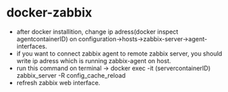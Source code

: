 # docker-zabbix

- after docker installition, change ip adress(docker inspect agentcontainerID) on configuration->hosts->zabbix-server->agent-interfaces. 
- if you want to connect zabbix agent to remote zabbix server, you should write ip adress which is running zabbix-agent on host. 
- run this command on terminal -> docker exec -it (servercontainerID) zabbix_server -R config_cache_reload 
- refresh zabbix web interface.
